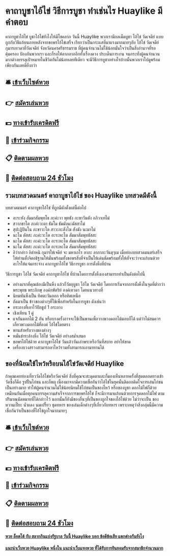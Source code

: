 # คาถาบูชาไอ้ไข่ วิธีการบูชา ทำเช่นไร Huaylike มีคำตอบ

คาถาบูชาไอ้ไข่ บูชาไอ้ไข่ยังไงให้มีโชคลาภ วันนี้ Huaylike พวกเรามีกลเม็ดบูชา ไอ้ไข่ วัดเจดีย์ แบบถูกกับวิธีแก้บนภายหลังจากขอพรไอ้ไข่เสร็จ เรียกว่าเป็นกระแสที่มาแรงมากมายๆกับ ไอ้ไข่ วัดเจดีย์ กุมารเทวดาที่วัดเจดีย์ จังหวัดนครศรีธรรมราช ที่ผู้คนจำนวนไม่ใช้น้อยมั่นใจว่าเป็นสิ่งอำนาจที่รอคุ้มครอง ป้องกันพวกเรา และก็รอให้ลาภลาภอีกทั้งเรื่องดวง ประเด็นการงาน จนกระทั่งผู้คนจำนวนมากต่างบรรลุเป้าหมายในชีวิตกันไม่น้อยเลยทีเดียว จะมีวิธีการบูชาอย่างไรบ้างนั้นพวกเราไปดูพร้อมเพียงกันเลยดียิ่งกว่า

## 🛎 [เข้าเว็บไซต์หวย](https://bit.ly/3QSF2jU)
## 👉 [สมัครเล่นหวย](https://bit.ly/3QSF2jU)
## 💵 [ทางเข้ารับเครดิตฟรี](https://bit.ly/3Ueo5U6)
## 👑 [เข้าร่วมกิจกรรม](https://bit.ly/3Ueo5U6)
## 📋 [ติดตามผลหวย](https://bit.ly/3Ueo5U6)
## 📱 [ติดต่อสอบถาม 24 ชัวโมง](https://bit.ly/3Ueo5U6)

## รวมบทสวดมนตร์ คาถาบูชาไอ้ไข่ ของ Huaylike บทสวดมีดังนี้
บทสวดมนตร์ คาถาบูชาไอ้ไข่ ที่ถูกมีดังตั้งแต่นี้ต่อไป
- อะระหัง สัมมาสัมพุทโธ ภะค่ะวา พุทธัง ภะขาวันตัง อภิวาเทไม่
- สวากขาโต ภะค่ะวะตา ธัมโม ธัมมังนะมัสสาไม่
- สุปะฏิปันโน ภะขาวะโต สาวะกะสังโฆ สังฆัง นะมาไม่
- นะโม ตัสสะ ภะค่ะวะโต อะระหะโต สัมมาสัมพุทธัสสะ
- นะโม ตัสสะ ภะค่ะวะโต อะระหะโต สัมมาสัมพุทธัสสะ
- นะโม ตัสสะ ภะค่ะวะโต อะระหะโต สัมมาสัมพุทธัสสะ
- อิว่ากล่าว อิตำหนิ กุมารไข่เจดีย์ จะ มหาเถโร ลาภะ ลาภาภะวันตุๆเม
เมื่อท่องบทสวดมนตร์เสร็จให้ท่านตั้งจิตอธิฐานให้มั่นพร้อมทั้งขอพรสิ่งที่จำเป็นให้เด่นชัดพร้อมทั้งให้สัจจะว่าจะแก้บนด้วยอะไรให้แจ่มกระจ่าง
คาถาบูชาไอ้ไข่ วิธีการบูชา การตั้งหิ้งที่บ้าน

วิธีการบูชา ไอ้ไข่ วัดเจดีย์ คาถาบูชาไอ้ไข่ ที่บ้านโดยการตั้งหิ้งเองสามารถทำเป็นดังต่อไปนี้
- อย่างแรกที่คุณต้องมีเป็นหิ้ง แล้วก็วัตถุบูชา ไอ้ไข วัดเจดีย์ โดยการเริ่มจากการตั้งหิ้งในจุดที่ต่ำกว่าพระพุทธ พระภิกษุ องค์กษัตริย์ องค์เทวดา โดยแนวทางที่
- นิยมหันหิ้งเป็น ทิศตะวันออก หรือทิศเหนือ
- ถัดมาเป็น ข้าวของต่างๆที่ใช้เพื่อสำหรับในการบูชา ดังเช่นว่า
- กระถางที่เอาไว้ปักธูป 1 กระถาง
- เชิงเทียน 1 คู่
- แจกันดอกไม้ 2 อัน หรือบางครั้งอาจจะใช้เป็นพานเพื่อวางพวงดอกไม้มอบก็ได้ แต่ว่าไม่สมควรเกี่ยวพวงดอกไม้ที่องค์ ไอ้ไข่โดยตรง
- พานสำหรับวางของต่างๆ
- หมั่นชำระล้างหิ้ง ไอ้ไข่ วัดเจดีย์ อย่างสม่ำเสมอ
- ขอพรไอ้ไข่ด้วย คาถาบูชาไอ้ไข่ วันแล้ววันเล่าพระหรือวันที่สบาย อย่าให้ขาด
- เครื่องบวงสรวงสามารถลาไหว้รวมทั้งสามารถเอามาทานได้

## ของที่นิยมใช้ไหว้หรือบนไอ้ไข่วัดเจดีย์ Huaylike
ถ้าคุณเคยท่องเที่ยววัดไอ้ไข่หรือวัดเจดีย์ สิ่งที่คุณจะสะดุดตาและก็มองเห็นหลายครั้งที่สุดตลอดทางเข้าวัดซึ่งก็คือ รูปปั้นไก่ชน และก็พลุ เนื่องมาจากมีความเชื่อกันว่าไอ้ไข่ในยุคนั้นติดอกติดใจการเล่นไก่ชนเป็นอย่างมาก ทำให้ผู้คนจำนวนไม่ใช้น้อยนิยมใช้ไก่ชนเป็นของไหว้ หรือของบูชา ดอกไม้ไฟก็ด้วยเหมือนกันเมื่อทุกคนบรรลุความสำเร็จจากการขอพรไอ้ไข่ ก็จะมีการมาแก้บนด้วยการจุดดอกไม้ไฟ ตามปริมาณนัดหมายที่ได้กล่าวไว้ นอกนั้นก็ยังมีของอื่นๆที่เป็นของถูกใจของไอ้ไข่ด้วย ไม่ว่าจะเป็น ของหวานเปี๊ยะ น้ำแดง นมเปรี้ยว ชุดทหาร ของเล่นเด็กต่างๆที่เกี่ยวกับทหาร เพราะเหตุว่าสิ่งกลุ่มนี้มีความเชื่อกันว่าเป็นของที่ไอ้ไข่ถูกใจมากมายๆ

## 🛎 [เข้าเว็บไซต์หวย](https://bit.ly/3QSF2jU)
## 👉 [สมัครเล่นหวย](https://bit.ly/3QSF2jU)
## 💵 [ทางเข้ารับเครดิตฟรี](https://bit.ly/3Ueo5U6)
## 👑 [เข้าร่วมกิจกรรม](https://bit.ly/3Ueo5U6)
## 📋 [ติดตามผลหวย](https://bit.ly/3Ueo5U6)
## 📱 [ติดต่อสอบถาม 24 ชัวโมง](https://bit.ly/3Ueo5U6)

#### [หวย ล็อตโต้ กับ สลากกินแบ่งรัฐบาล วันนี้ Huaylike บอก ข้อดีข้อเสีย แตกต่างกันยังไง](https://atom.io/themes/หวย%20ล็อตโต้%20กับ%20สลากกินแบ่งรัฐบาล%20วันนี้%20Huaylike%20บอก%20ข้อดีข้อเสีย%20แตกต่างกันยังไง)
#### [แนะนำเว็บหวย Huaylike หนึ่งใน แนะนำเว็บแทงหวย ที่ได้รับการยินยอมรับจากสมาชิกจำนวนมาก](https://atom.io/themes/แนะนำเว็บหวย%20Huaylike%20หนึ่งใน%20แนะนำเว็บแทงหวย%20ที่ได้รับการยินยอมรับจากสมาชิกจำนวนมาก)